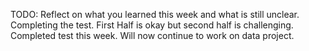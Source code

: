 TODO: Reflect on what you learned this week and what is still unclear.
Completing the test. First Half is okay but second half is challenging.
Completed test this week. Will now continue to work on data project.
